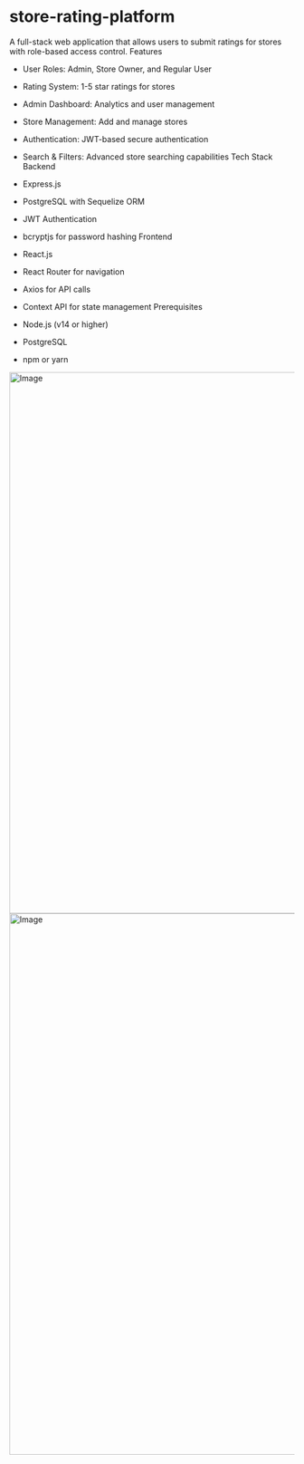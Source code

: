 # store-rating-platform
A full-stack web application that allows users to submit ratings for stores with role-based access control.
Features
* User Roles: Admin, Store Owner, and Regular User
* Rating System: 1-5 star ratings for stores
* Admin Dashboard: Analytics and user management
* Store Management: Add and manage stores
* Authentication: JWT-based secure authentication
* Search & Filters: Advanced store searching capabilities
Tech Stack
Backend

* Express.js
* PostgreSQL with Sequelize ORM
* JWT Authentication
* bcryptjs for password hashing
Frontend

* React.js
* React Router for navigation
* Axios for API calls
* Context API for state management
Prerequisites
* Node.js (v14 or higher)
* PostgreSQL
* npm or yarn

<img width="1470" height="956" alt="Image" src="https://github.com/user-attachments/assets/b1bf22d1-d3cc-42d9-bbc7-aba6e98c6cf5" />
<!-- Uploading "Screenshot 2025-08-22 at 4.15.00 AM.png"... -->
<img width="1470" height="956" alt="Image" src="https://github.com/user-attachments/assets/1fbc98f1-ae32-4d09-a815-7441df604430" />
